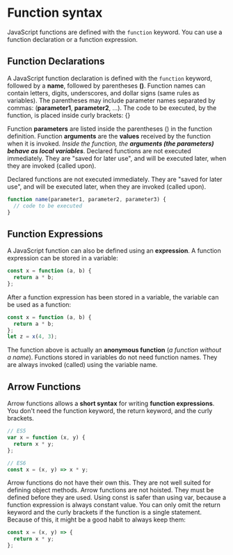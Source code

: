 # Function syntax

JavaScript functions are defined with the `function` keyword. You can use a function declaration or a function expression.

## Function Declarations

A JavaScript function declaration is defined with the `function` keyword, followed by a **name**, followed by parentheses **()**. Function names can contain letters, digits, underscores, and dollar signs (same rules as variables). The parentheses may include parameter names separated by commas: (**parameter1**, **parameter2**, ...). The code to be executed, by the function, is placed inside curly brackets: {}

Function **parameters** are listed inside the parentheses () in the function definition. Function **arguments** are the **values** received by the function when it is invoked. _Inside the function, the **arguments (the parameters) behave as local variables**_. Declared functions are not executed immediately. They are "saved for later use", and will be executed later, when they are invoked (called upon).

Declared functions are not executed immediately. They are "saved for later use", and will be executed later, when they are invoked (called upon).

```js
function name(parameter1, parameter2, parameter3) {
  // code to be executed
}
```

## Function Expressions

A JavaScript function can also be defined using an **expression**. A function expression can be stored in a variable:

```js
const x = function (a, b) {
  return a * b;
};
```

After a function expression has been stored in a variable, the variable can be used as a function:

```js
const x = function (a, b) {
  return a * b;
};
let z = x(4, 3);
```

The function above is actually an **anonymous function** (_a function without a name_). Functions stored in variables do not need function names. They are always invoked (called) using the variable name.

## Arrow Functions

Arrow functions allows a **short syntax** for writing **function expressions**. You don't need the function keyword, the return keyword, and the curly brackets.

```js
// ES5
var x = function (x, y) {
  return x * y;
};

// ES6
const x = (x, y) => x * y;
```

Arrow functions do not have their own this. They are not well suited for defining object methods. Arrow functions are not hoisted. They must be defined before they are used. Using const is safer than using var, because a function expression is always constant value. You can only omit the return keyword and the curly brackets if the function is a single statement. Because of this, it might be a good habit to always keep them:

```js
const x = (x, y) => {
  return x * y;
};
```
